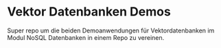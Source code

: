 # Vektor Datenbanken Demos

Super repo um die beiden Demoanwendungen für Vektordatenbanken im Modul NoSQL Datenbanken in einem Repo zu vereinen.
